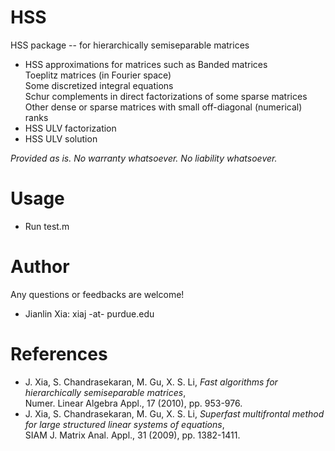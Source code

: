 # HSS
HSS package -- for hierarchically semiseparable matrices

- HSS approximations for matrices such as
 Banded matrices\
 Toeplitz matrices (in Fourier space)\
 Some discretized integral equations\
 Schur complements in direct factorizations of some sparse matrices\
 Other dense or sparse matrices with small off-diagonal (numerical) ranks<br>
- HSS ULV factorization
- HSS ULV solution

*Provided as is. No warranty whatsoever. No liability whatsoever.*

# Usage
- Run test.m

# Author
Any questions or feedbacks are welcome!
- Jianlin Xia: xiaj  -at-  purdue.edu

# References
- J. Xia, S. Chandrasekaran, M. Gu, X. S. Li, *Fast algorithms for hierarchically semiseparable matrices*,\
  Numer. Linear Algebra Appl., 17 (2010), pp. 953-976.
- J. Xia, S. Chandrasekaran, M. Gu, X. S. Li, *Superfast multifrontal method for large structured linear systems of equations*,\
SIAM J. Matrix Anal. Appl., 31 (2009), pp. 1382-1411.


